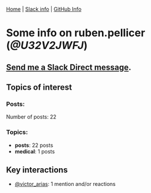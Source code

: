[Home](https://kelu124.github.io/echommunity/) | [Slack info](https://kelu124.github.io/echommunity/) | [GitHub Info](https://kelu124.github.io/echommunity/github.html)

# Some info on __ruben.pellicer__ (_@U32V2JWFJ_)


## [Send me a Slack Direct message](https://echopen.slack.com/messages/@ruben.pellicer/).

## Topics of interest

### Posts: 

Number of posts: 22

### Topics:

* __posts__: 22 posts
* __medical__: 1 posts

## Key interactions 

* [@victor_arias](./U32FZ0QLX.md): 1 mention and/or reactions
